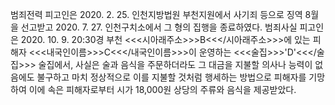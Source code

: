 범죄전력
피고인은 2020. 2. 25. 인천지방법원 부천지원에서 사기죄 등으로 징역 8월을 선고받고 2020. 7. 27. 인천구치소에서 그 형의 집행을 종료하였다.
범죄사실
피고인은 2020. 10. 9. 20:30경 부천 <<<시아래주소>>>B<<</시아래주소>>>에 있는 피해자 <<<내국인이름>>>C<<</내국인이름>>>이 운영하는 <<<술집>>>'D'<<</술집>>> 술집에서, 사실은 술과 음식을 주문하더라도 그 대금을 지불할 의사나 능력이 없음에도 불구하고 마치 정상적으로 이를 지불할 것처럼 행세하는 방법으로 피해자를 기망하여 이에 속은 피해자로부터 시가 18,000원 상당의 주류와 음식을 제공받았다.